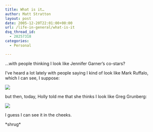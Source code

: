 ```yaml
---
title: What is it…
author: Matt Stratton
layout: post
date: 2005-12-20T22:01:00+00:00
url: /life-in-general/what-is-it
dsq_thread_id:
  - 28257318
categories:
  - Personal

---
```

&#8230;with people thinking I look like Jennifer Garner&#8217;s co-stars?

I&#8217;ve heard a lot lately with people saying I kind of look like Mark Ruffalo, which I can see, I suppose:

![][1]

but then, today, Holly told me that she thinks I look like Greg Grunberg:

![][2]

I guess I can see it in the cheeks.

\*shrug\*

 [1]: https://static.flickr.com/37/75795312_bb19477e10_m.jpg
 [2]: https://static.flickr.com/43/75794537_a6d1f9416f_m.jpg